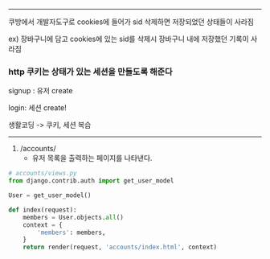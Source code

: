 

---

쿠방에서 개발자도구로 cookies에 들어가 sid 삭제하면 저장되었던 상태들이 사라짐

ex) 장바구니에 담고 cookies에 있는 sid를 삭제시 장바구니 내에 저장했던 기록이 사라짐

### http 쿠키는 상태가 있는 세션을 만들도록 해준다

signup : 유저 create

login: 세션 create!



생활코딩 -> 쿠키, 세션 복습

---

1. /accounts/
   - 유저 목록을 출력하는 페이지를 나타낸다.

```python
# accounts/views.py
from django.contrib.auth import get_user_model

User = get_user_model()

def index(request):
    members = User.objects.all()
    context = {
        'members': members,
    }
    return render(request, 'accounts/index.html', context)
```

